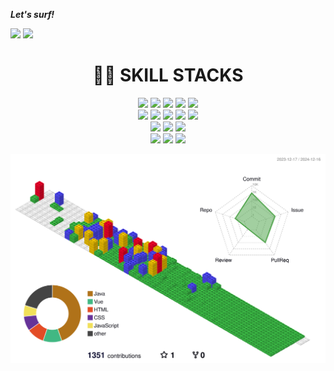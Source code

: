  **_Let's surf!_**

<div>
<img src="https://github-readme-stats.vercel.app/api/top-langs/?username=letsplaycoding&layout=donut&show_icons=true&theme=material-palenight&hide_border=true&bg_color=20232a&icon_color=571093&text_color=fff&title_color=58A6FF&count_private=true&exclude_repo=Face-Transfer-Application" width=38% />

<img src="https://github-readme-stats.vercel.app/api?username=letsplaycoding&show_icons=true&theme=material-palenight&hide_border=true&bg_color=20232a&icon_color=58A6FF&text_color=fff&title_color=58A6FF&count_private=true" width=56% />
</div>

<div align=center><h1> 🏄‍♂️ SKILL STACKS</h1></div>
<div align=center>
  <img src="https://skillicons.dev/icons?i=java" width="48">
  <img src="https://skillicons.dev/icons?i=html" width="48"> 
  <img src="https://skillicons.dev/icons?i=css" width="48"> 
  <img src="https://skillicons.dev/icons?i=js" width="48"> 
  <img src="https://skillicons.dev/icons?i=jquery" width="48">
<br>
  <img src="https://skillicons.dev/icons?i=mysql" width="48">  
  <img src="https://skillicons.dev/icons?i=vue" width="48"> 
  <img src="https://skillicons.dev/icons?i=nodejs" width="48">
  <img src="https://skillicons.dev/icons?i=spring" width="48"> 
  <img src="https://skillicons.dev/icons?i=bootstrap" width="48">
<br>
  <img src="https://skillicons.dev/icons?i=linux" width="48"> 
  <img src="https://skillicons.dev/icons?i=git" width="48">
  <img src="https://skillicons.dev/icons?i=github" width="48">
  
<br>
<img src="https://a11ybadges.com/badge?logo=oracle">
<img src="https://a11ybadges.com/badge?logo=mariadb">
<img src="https://a11ybadges.com/badge?logo=apachetomcat">
</div>

![](./profile-3d-contrib/profile-gitblock.svg)
